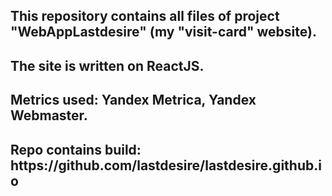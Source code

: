 
<h2>This repository contains all files of project "WebAppLastdesire" (my "visit-card" website).</h2>
<h2>The site is written on ReactJS.</h2>
<h2>Metrics used: Yandex Metrica, Yandex Webmaster.</h2>
<h2>Repo contains build: https://github.com/lastdesire/lastdesire.github.io</h2>


